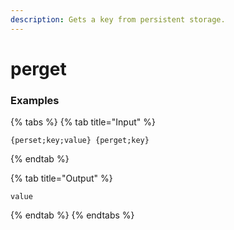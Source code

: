 ```yaml
---
description: Gets a key from persistent storage.
---
```


# perget <key>

### Examples

{% tabs %}
{% tab title="Input" %}
```text
{perset;key;value} {perget;key}
```
{% endtab %}

{% tab title="Output" %}
```text
value
```
{% endtab %}
{% endtabs %}